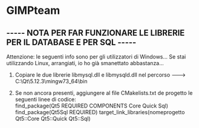 # GIMPteam

## ----- NOTA PER FAR FUNZIONARE LE LIBRERIE PER IL DATABASE E PER SQL ----- 
Attenzione:
le seguenti info sono per gli utilizzatori di Windows... Se stai utilizzando Linux, arrangiati, io ho già smanettato abbastanza...

1) Copiare le due librerie libmysql.dll e libmysqld.dll nel percorso ---> C:\Qt\5.12.3\mingw73_64\bin

2) Se non ancora presenti, aggiungere al file CMakelists.txt de progetto le seguenti linee di codice:	
			find_package(Qt5 REQUIRED COMPONENTS Core Quick Sql)
			find_package(Qt5Sql REQUIRED)
			target_link_libraries(nomeprogetto Qt5::Core Qt5::Quick Qt5::Sql)

